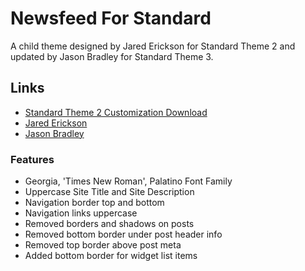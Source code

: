 # Newsfeed For Standard

A child theme designed by Jared Erickson for Standard Theme 2 and updated by Jason Bradley for Standard Theme 3.

## Links

* [Standard Theme 2 Customization Download](http://support.8bit.io/entries/379977-customization-standard-newsfeed-standard-theme-2-6-0-2-6-1)
* [Jared Erickson](http://jarederickson.com/)
* [Jason Bradley](http://everchangingmedia.com/)

### Features

* Georgia, 'Times New Roman', Palatino Font Family
* Uppercase Site Title and Site Description
* Navigation border top and bottom
* Navigation links uppercase
* Removed borders and shadows on posts
* Removed bottom border under post header info
* Removed top border above post meta
* Added bottom border for widget list items
